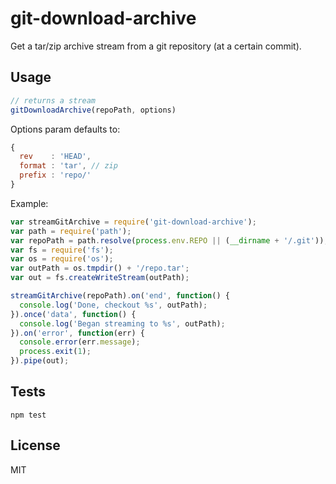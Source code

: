 # git-download-archive

Get a tar/zip archive stream from a git repository (at a certain commit).

## Usage

```js
// returns a stream
gitDownloadArchive(repoPath, options)
```

Options param defaults to:

```js
{
  rev    : 'HEAD',
  format : 'tar', // zip
  prefix : 'repo/'
}
```

Example:

```js
var streamGitArchive = require('git-download-archive');
var path = require('path');
var repoPath = path.resolve(process.env.REPO || (__dirname + '/.git'));
var fs = require('fs');
var os = require('os');
var outPath = os.tmpdir() + '/repo.tar';
var out = fs.createWriteStream(outPath);

streamGitArchive(repoPath).on('end', function() {
  console.log('Done, checkout %s', outPath);
}).once('data', function() {
  console.log('Began streaming to %s', outPath);
}).on('error', function(err) {
  console.error(err.message);
  process.exit(1);
}).pipe(out);
```

## Tests

```
npm test
```

## License

MIT
